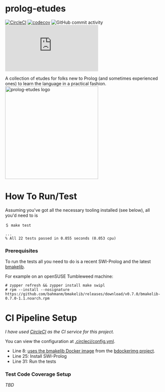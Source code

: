 # prolog-etudes

[![CircleCI](https://dl.circleci.com/status-badge/img/circleci/UMKeFZ8ns9T9vi5aquTfVT/GmMZi7fYoEtn4APsVdADde/tree/main.svg?style=svg&circle-token=357dc9c7b5626a1481100a8b3128a552a29def93)](https://dl.circleci.com/status-badge/redirect/circleci/UMKeFZ8ns9T9vi5aquTfVT/GmMZi7fYoEtn4APsVdADde/tree/main)
[![codecov](https://codecov.io/gh/bahmanm/prolog-etudes/graph/badge.svg?token=R5KPMGJAOY)](https://codecov.io/gh/bahmanm/prolog-etudes) 
![GitHub commit activity](https://img.shields.io/github/commit-activity/m/bahmanm/prolog-etudes?style=flat&logo=github&label=commits)
[![Matrix](https://img.shields.io/matrix/github-bahmanm-prolog-etudes%3Amatrix.org?server_fqdn=matrix.org&style=social&logo=matrix)](https://matrix.to/#/#github-bahmanm-prolog-etudes:matrix.org)

A collection of etudes for folks new to Prolog (and sometimes experienced ones) to learn the
language in a practical fashion.
<img alt="prolog-etudes logo" src="https://imgur.com/pBBRDzr.png" style="height: 300px; width: 300px; vertical-align: top" /> 

# How To Run/Test

Assuming you've got all the necessary tooling installed (see below), all you'd need to is

```
＄ make test

...
% All 22 tests passed in 0.055 seconds (0.053 cpu)
```

### Prerequisites

To run the tests all you need to do is a recent SWI-Prolog and the latest
[bmakelib](https://github.com/bahmanm/bmakelib).

For example on an openSUSE Tumbleweed machine:

```
# zypper refresh && zypper install make swipl
# rpm --install --nosignature https://github.com/bahmanm/bmakelib/releases/download/v0.7.0/bmakelib-0.7.0-1.1.noarch.rpm
```

# CI Pipeline Setup 

_I have used [CircleCI](https://circleci.com/) as the CI service for this project._

You can view the configuration at [.circleci/config.yml](https://github.com/bahmanm/prolog-etudes/blob/c7218f9c64ca430559629ce544aa25dfca53bfb6/.circleci/config.yml). 

* Line 8: [uses the bmakelib Docker image](https://github.com/bahmanm/prolog-etudes/blob/c7218f9c64ca430559629ce544aa25dfca53bfb6/.circleci/config.yml#L8) 
from the [bdockerimg project](https://github.com/bahmanm/bdockerimg).
* Line 25: Install SWI-Prolog
* Line 31: Run the tests

### Test Code Coverage Setup
_TBD_
